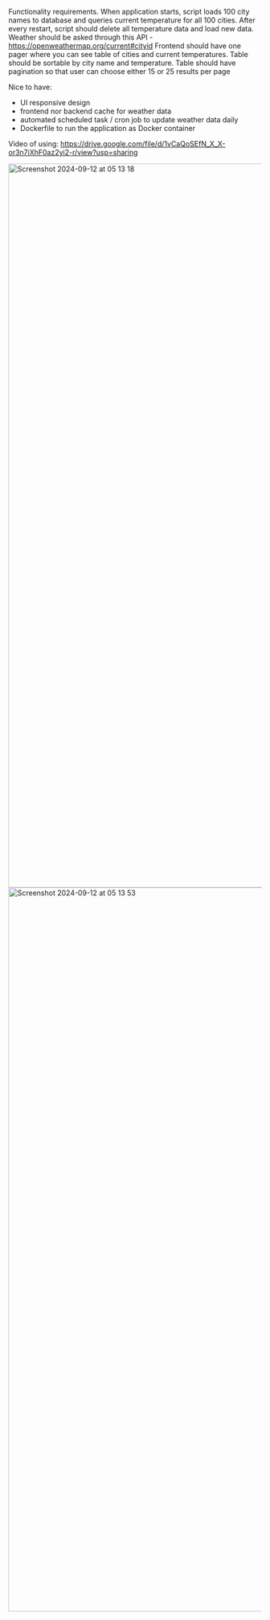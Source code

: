  
Functionality requirements.
When application starts, script loads 100 city names to database and queries current temperature for all 100 cities.
After every restart, script should delete all temperature data and load new data.
Weather should be asked through this API - https://openweathermap.org/current#cityid
Frontend should have one pager where you can see table of cities and current temperatures.
Table should be sortable by city name and temperature.
Table should have pagination so that user can choose either 15 or 25 results per page
 
Nice to have:
* UI responsive design
* frontend nor backend cache for weather data
* automated scheduled task / cron job to update weather data daily
* Dockerfile to run the application as Docker container

Video of using:
https://drive.google.com/file/d/1vCaQoSEfN_X_X-or3n7iXhF0az2yi2-r/view?usp=sharing

<img width="1440" alt="Screenshot 2024-09-12 at 05 13 18" src="https://github.com/user-attachments/assets/44e75fc3-d9ff-4933-ac62-59538e6d7cca">
<img width="1440" alt="Screenshot 2024-09-12 at 05 13 53" src="https://github.com/user-attachments/assets/22e797aa-cdfd-440a-9040-7cba90ad6a5d">

